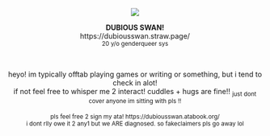 <p align="center">
<img src="https://files.catbox.moe/20zbfw.webp">
</p>  
<p align="center">
  <strong>DUBIOUS SWAN!</strong> <br> https://dubiousswan.straw.page/ <br> <sub>20 y/o genderqueer sys</sub> 
</p>  

<br>
<p align="center">
  heyo! im typically offtab playing games or writing or something, but i tend to check in alot!  <br> if not feel free to whisper me 2 interact! cuddles + hugs are fine!! <sub>just dont cover anyone im sitting with pls !!</sub> <br> <br> <sub>pls feel free 2 sign my ata! https://dubiousswan.atabook.org/</sub> <br><sub>i dont rlly owe it 2 any1 but we ARE diagnosed. so fakeclaimers pls go away lol</sub>
</p>
